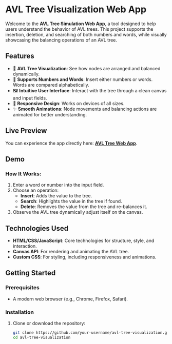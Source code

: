 # AVL Tree Visualization Web App

Welcome to the **AVL Tree Simulation Web App**, a tool designed to help users understand the behavior of AVL trees. This project supports the insertion, deletion, and searching of both numbers and words, while visually showcasing the balancing operations of an AVL tree.

## Features

- 🌳 **AVL Tree Visualization**: See how nodes are arranged and balanced dynamically.
- 🔢 **Supports Numbers and Words**: Insert either numbers or words. Words are compared alphabetically.
- 🖼️ **Intuitive User Interface**: Interact with the tree through a clean canvas and input fields.
- 🎨 **Responsive Design**: Works on devices of all sizes.
- ✨ **Smooth Animations**: Node movements and balancing actions are animated for better understanding.

## Live Preview

You can experience the app directly here: **[AVL Tree Web App](https://sfsd-avl.netlify.app/)**.

## Demo

### How It Works:
1. Enter a word or number into the input field.
2. Choose an operation:
   - **Insert**: Adds the value to the tree.
   - **Search**: Highlights the value in the tree if found.
   - **Delete**: Removes the value from the tree and re-balances it.
3. Observe the AVL tree dynamically adjust itself on the canvas.

## Technologies Used

- **HTML/CSS/JavaScript**: Core technologies for structure, style, and interaction.
- **Canvas API**: For rendering and animating the AVL tree.
- **Custom CSS**: For styling, including responsiveness and animations.

## Getting Started

### Prerequisites
- A modern web browser (e.g., Chrome, Firefox, Safari).

### Installation
1. Clone or download the repository:
   ```bash
   git clone https://github.com/your-username/avl-tree-visualization.git
   cd avl-tree-visualization
